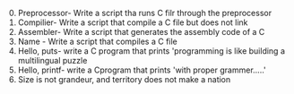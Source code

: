  0. Preprocessor- Write a script tha runs C filr through the preprocessor
 1. Compilier- Write a script that compile a C file but does not link
 2. Assembler- Write a script that generates the assembly code of a C
 3. Name - Write a script that compiles a C file
 4. Hello, puts- write a C program that prints 'programming is like building a multilingual puzzle
 5. Hello, printf- write a Cprogram that prints 'with proper grammer.....'
 6. Size is not grandeur, and territory does not make a nation
